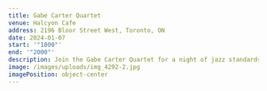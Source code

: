 ```yaml
---
title: Gabe Carter Quartet
venue: Halcyon Cafe
address: 2196 Bloor Street West, Toronto, ON
date: 2024-01-07
start: '"1800"'
end: '"2000"'
description: Join the Gabe Carter Quartet for a night of jazz standards and good pizza!
image: /images/uploads/img_4292-2.jpg
imagePosition: object-center
---
```

